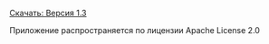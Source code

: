 [Скачать: Версия 1.3](https://github.com/AGHETTOCHRISTMASCAROL/808MachineVersions/releases/download/1.3/808.Machine.v1.3.apk)

Приложение распространяется по лицензии Apache License 2.0
